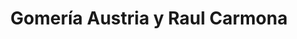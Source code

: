 ---
title: "Gomería Austria y Raul Carmona"
url: /asuncion/gomeria-austria-y-raul-carmona/
shop: Reifen
---